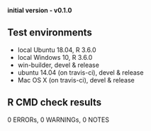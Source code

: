 **initial version - v0.1.0**

## Test environments
* local Ubuntu 18.04, R 3.6.0
* local Windows 10, R 3.6.0
* win-builder, devel & release
* ubuntu 14.04 (on travis-ci), devel & release
* Mac OS X (on travis-ci), devel & release

## R CMD check results
0 ERRORs, 0 WARNINGs, 0 NOTES
